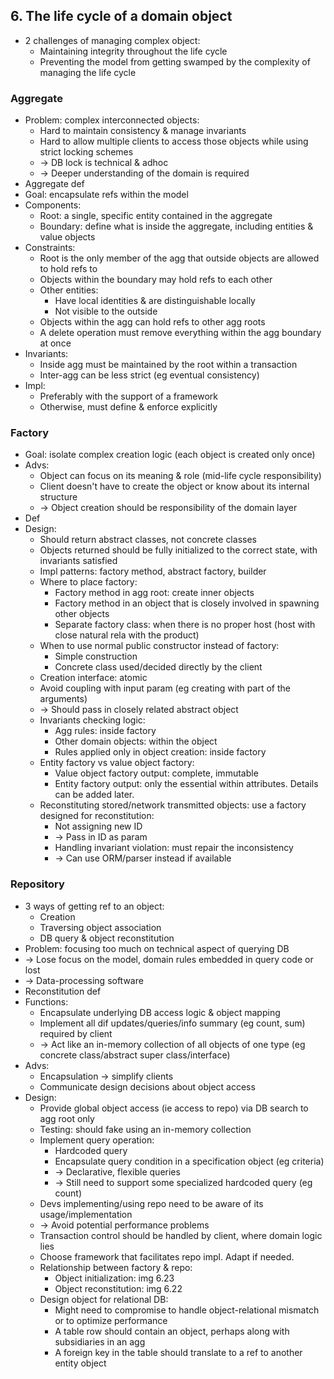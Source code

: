 ## 6. The life cycle of a domain object
- 2 challenges of managing complex object:
  - Maintaining integrity throughout the life cycle
  - Preventing the model from getting swamped by the complexity of managing the life cycle

### Aggregate
- Problem: complex interconnected objects:
  - Hard to maintain consistency & manage invariants
  - Hard to allow multiple clients to access those objects while using strict locking schemes
  - -> DB lock is technical & adhoc
  - -> Deeper understanding of the domain is required
- Aggregate def
- Goal: encapsulate refs within the model
- Components:
  - Root: a single, specific entity contained in the aggregate
  - Boundary: define what is inside the aggregate, including entities & value objects
- Constraints:
  - Root is the only member of the agg that outside objects are allowed to hold refs to
  - Objects within the boundary may hold refs to each other
  - Other entities:
    - Have local identities & are distinguishable locally
    - Not visible to the outside
  - Objects within the agg can hold refs to other agg roots
  - A delete operation must remove everything within the agg boundary at once
- Invariants:
  - Inside agg must be maintained by the root within a transaction
  - Inter-agg can be less strict (eg eventual consistency)
- Impl:
  - Preferably with the support of a framework
  - Otherwise, must define & enforce explicitly

### Factory
- Goal: isolate complex creation logic (each object is created only once)
- Advs:
  - Object can focus on its meaning & role (mid-life cycle responsibility)
  - Client doesn't have to create the object or know about its internal structure
  - -> Object creation should be responsibility of the domain layer
- Def
- Design:
  - Should return abstract classes, not concrete classes
  - Objects returned should be fully initialized to the correct state, with invariants satisfied
  - Impl patterns: factory method, abstract factory, builder
  - Where to place factory:
    - Factory method in agg root: create inner objects
    - Factory method in an object that is closely involved in spawning other objects
    - Separate factory class: when there is no proper host (host with close natural rela with the product)
  - When to use normal public constructor instead of factory:
    - Simple construction
    - Concrete class used/decided directly by the client
  - Creation interface: atomic
  - Avoid coupling with input param (eg creating with part of the arguments)
  - -> Should pass in closely related abstract object
  - Invariants checking logic:
    - Agg rules: inside factory
    - Other domain objects: within the object
    - Rules applied only in object creation: inside factory
  - Entity factory vs value object factory:
    - Value object factory output: complete, immutable
    - Entity factory output: only the essential within attributes. Details can be added later.
  - Reconstituting stored/network transmitted objects: use a factory designed for reconstitution:
    - Not assigning new ID
    - -> Pass in ID as param
    - Handling invariant violation: must repair the inconsistency
    - -> Can use ORM/parser instead if available

### Repository
- 3 ways of getting ref to an object:
  - Creation
  - Traversing object association
  - DB query & object reconstitution
- Problem: focusing too much on technical aspect of querying DB
- -> Lose focus on the model, domain rules embedded in query code or lost
- -> Data-processing software
- Reconstitution def
- Functions:
  - Encapsulate underlying DB access logic & object mapping
  - Implement all dif updates/queries/info summary (eg count, sum) required by client
  - -> Act like an in-memory collection of all objects of one type (eg concrete class/abstract super class/interface)
- Advs:
  - Encapsulation -> simplify clients
  - Communicate design decisions about object access
- Design:
  - Provide global object access (ie access to repo) via DB search to agg root only
  - Testing: should fake using an in-memory collection
  - Implement query operation:
    - Hardcoded query
    - Encapsulate query condition in a specification object (eg criteria)
    - -> Declarative, flexible queries
    - -> Still need to support some specialized hardcoded query (eg count)
  - Devs implementing/using repo need to be aware of its usage/implementation
  - -> Avoid potential performance problems
  - Transaction control should be handled by client, where domain logic lies
  - Choose framework that facilitates repo impl. Adapt if needed.
  - Relationship between factory & repo:
    - Object initialization: img 6.23
    - Object reconstitution: img 6.22
  - Design object for relational DB:
    - Might need to compromise to handle object-relational mismatch or to optimize performance
    - A table row should contain an object, perhaps along with subsidiaries in an agg
    - A foreign key in the table should translate to a ref to another entity object